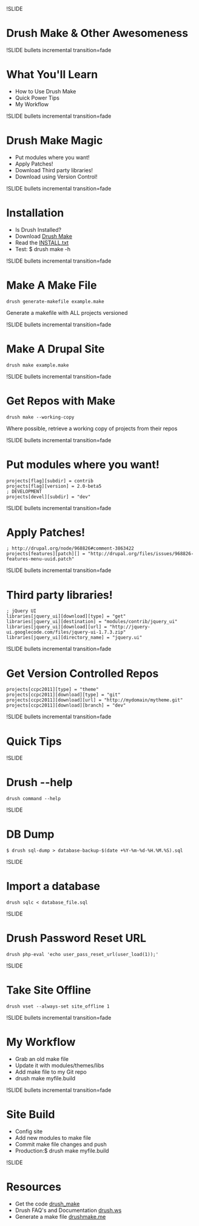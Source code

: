 !SLIDE

# Drush Make & Other Awesomeness #

!SLIDE bullets incremental transition=fade

# What You'll Learn #

* How to Use Drush Make
* Quick Power Tips
* My Workflow

!SLIDE bullets incremental transition=fade

# Drush Make Magic #

* Put modules where you want!
* Apply Patches!
* Download Third party libraries!
* Download using Version Control!



!SLIDE bullets incremental transition=fade

# Installation #

* Is Drush Installed?
* Download [Drush Make](http://drupal.org/project/drush_make)
* Read the [INSTALL.txt](http://drupalcode.org/project/drush_make.git/blob_plain/refs/heads/6.x-2.x:/INSTALL.txt)
* Test: $ drush make -h

!SLIDE bullets incremental transition=fade

# Make A Make File #

    drush generate-makefile example.make

Generate a makefile with ALL projects versioned

!SLIDE bullets incremental transition=fade

# Make A Drupal Site #

    drush make example.make

!SLIDE bullets incremental transition=fade

# Get Repos with Make #

    drush make --working-copy
Where possible, retrieve a working copy of projects from their repos

!SLIDE bullets incremental transition=fade

# Put modules where you want! #
    projects[flag][subdir] = contrib
    projects[flag][version] = 2.0-beta5
    ; DEVELOPMENT
    projects[devel][subdir] = "dev"

!SLIDE bullets incremental transition=fade

# Apply Patches! #

    ; http://drupal.org/node/968826#comment-3863422
    projects[features][patch][] = "http://drupal.org/files/issues/968826-features-menu-uuid.patch"


!SLIDE bullets incremental transition=fade

# Third party libraries! #

    ; jQuery UI
    libraries[jquery_ui][download][type] = "get"
    libraries[jquery_ui][destination] = "modules/contrib/jquery_ui"
    libraries[jquery_ui][download][url] = "http://jquery-ui.googlecode.com/files/jquery-ui-1.7.3.zip"
    libraries[jquery_ui][directory_name] = "jquery.ui"

!SLIDE bullets incremental transition=fade

# Get Version Controlled Repos #

    projects[ccpc2011][type] = "theme"
    projects[ccpc2011][download][type] = "git"
    projects[ccpc2011][download][url] = "http://mydomain/mytheme.git"
    projects[ccpc2011][download][branch] = "dev"

!SLIDE bullets incremental transition=fade

# Quick Tips #

!SLIDE

# Drush --help #
    drush command --help

!SLIDE

# DB Dump #
    $ drush sql-dump > database-backup-$(date +%Y-%m-%d-%H.%M.%S).sql

!SLIDE

# Import a database #
    drush sqlc < database_file.sql

!SLIDE

# Drush Password Reset URL #
    drush php-eval 'echo user_pass_reset_url(user_load(1));'

!SLIDE

# Take Site Offline #

    drush vset --always-set site_offline 1

!SLIDE bullets incremental transition=fade

# My Workflow #

* Grab an old make file
* Update it with modules/themes/libs
* Add make file to my Git repo
* drush make myfile.build

!SLIDE bullets incremental transition=fade

# Site Build #

* Config site
* Add new modules to make file
* Commit make file changes and push
* Production:$ drush make myfile.build

!SLIDE

# Resources #

* Get the code [drush_make](http://drupal.org/project/drush_make)
* Drush FAQ's and Documentation [drush.ws](http://drush.ws/)
* Generate a make file [drushmake.me](http://drushmake.me/)
